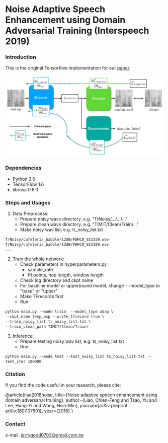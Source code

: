 # Noise Adaptive Speech Enhancement using Domain Adversarial Training (Interspeech 2019)


### Introduction
This is the original Tensorflow implementation for our [paper](https://arxiv.org/abs/1807.07501).

<img src="imgs/workflow.png"/>

### Dependencies
* Python 3.6
* TensorFlow 1.6
* librosa 0.6.0

### Steps and Usages
1. Data Preprocess:
    - Prepare noisy wavs directory, e.g. "TrNoisy/.../.../..."
    - Prepare clean wavs directory, e.g. "TIMIT/Clean/Train/..."
    - Make noisy wav list, e.g. tr_noisy_list.txt 
<pre><code>TrNoisy/cafeteria_babble/12dB/FDHC0_SI1559.wav
TrNoisy/cafeteria_babble/12dB/FDHC0_SI2189.wav
...</code></pre>

2. Train the whole network:
    - Check parameters in hyperparameters.py
      - sample_rate
      - fft points, hop length, window length
    - Check log directory and ckpt name
    - For baseline model or  upperbound model, change - -model_type to "base" or  "upper"
    - Make TFrecords first
    - Run:
<pre><code>python main.py --mode train  --model_type adap \
--ckpt_name temp_exp --write_tfrecord true \
--train_noisy_list tr_noisy_list.txt \
--train_clean_path TIMIT/Clean/Train/ </code></pre>
 
3. Inference:
    - Prepare testing noisy wav list, e.g. ts_noisy_list.txt 
    - Run:
<pre><code>python main.py --mode test --test_noisy_list ts_noisy_list.txt --test_iter 100000</code></pre>

### Citation

If you find the code useful in your research, please cite:
    
@article{liao2018noise,
  title={Noise adaptive speech enhancement using domain adversarial training},
  author={Liao, Chien-Feng and Tsao, Yu and Lee, Hung-Yi and Wang, Hsin-Min},
  journal={arXiv preprint arXiv:1807.07501},
  year={2018}
}
    
### Contact

e-mail: jerrygood0703@gmail.com.tw
